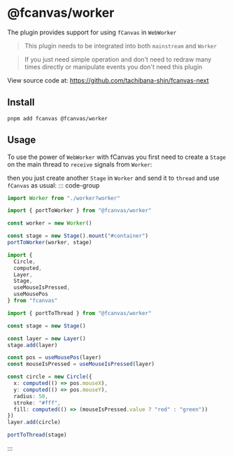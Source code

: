 # @fcanvas/worker

The plugin provides support for using `fCanvas` in `WebWorker`

> This plugin needs to be integrated into both `mainstream` and `Worker`

> If you just need simple operation and don't need to redraw many times directly or manipulate events you don't need this plugin

View source code at: https://github.com/tachibana-shin/fcanvas-next

## Install

```bash:no-line-numbers
pnpm add fcanvas @fcanvas/worker
```

## Usage

To use the power of `WebWorker` with fCanvas you first need to create a `Stage` on the main thread to `receive` signals from `Worker`:

then you just create another `Stage` in `Worker` and send it to `thread` and use `fCanvas` as usual:
::: code-group

```ts [main.ts]
import Worker from "./worker?worker"

import { portToWorker } from "@fcanvas/worker"

const worker = new Worker()

const stage = new Stage().mount("#container")
portToWorker(worker, stage)
```

```ts [worker.ts]
import {
  Circle,
  computed,
  Layer,
  Stage,
  useMouseIsPressed,
  useMousePos
} from "fcanvas"

import { portToThread } from "@fcanvas/worker"

const stage = new Stage()

const layer = new Layer()
stage.add(layer)

const pos = useMousePos(layer)
const mouseIsPressed = useMouseIsPressed(layer)

const circle = new Circle({
  x: computed(() => pos.mouseX),
  y: computed(() => pos.mouseY),
  radius: 50,
  stroke: "#fff",
  fill: computed(() => (mouseIsPressed.value ? "red" : "green"))
})
layer.add(circle)

portToThread(stage)
```

:::
